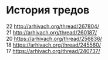 # История тредов

22 http://arhivach.org/thread/267804/  <br />
21 http://arhivach.org/thread/260187/  <br />
20 https://arhivach.org/thread/256836/  <br />
18 https://arhivach.org/thread/245560/  <br />
17 https://arhivach.org/thread/240737/  <br />
